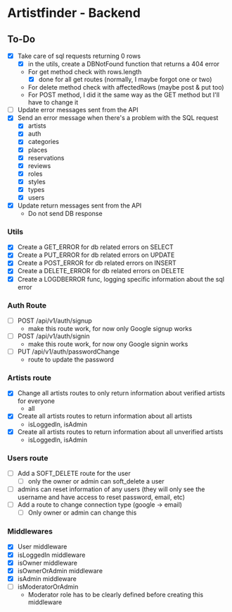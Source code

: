 # Artistfinder - Backend

## To-Do

- [x] Take care of sql requests returning 0 rows
  - [x] in the utils, create a DBNotFound function that returns a 404 error
  - For get method check with rows.length
    - [x] done for all get routes (normally, I maybe forgot one or two)
  - For delete method check with affectedRows (maybe post & put too)
  - For POST method, I did it the same way as the GET method but I'll have to change it 
- [ ] Update error messages sent from the API
- [x] Send an error message when there's a problem with the SQL request
  - [x] artists
  - [x] auth
  - [x] categories
  - [x] places
  - [x] reservations
  - [x] reviews
  - [x] roles
  - [x] styles
  - [x] types
  - [x] users
- [x] Update return messages sent from the API
  - Do not send DB response

### Utils

- [x] Create a GET_ERROR for db related errors on SELECT
- [x] Create a PUT_ERROR for db related errors on UPDATE
- [x] Create a POST_ERROR for db related errors on INSERT
- [x] Create a DELETE_ERROR for db related errors on DELETE
- [x] Create a LOGDBERROR func, logging specific information about the sql error

### Auth Route

- [ ] POST /api/v1/auth/signup
  - make this route work, for now only Google signup works
- [ ] POST /api/v1/auth/signin
  - make this route work, for now ony Google signin works
- [ ] PUT /api/v1/auth/passwordChange
  - route to update the password 

### Artists route

- [x] Change all artists routes to only return information about verified artists for everyone
  - all
- [x] Create all artists routes to return information about all artists
  - isLoggedIn, isAdmin
- [x] Create all artists routes to return information about all unverified artists
  - isLoggedIn, isAdmin

### Users route

- [ ] Add a SOFT_DELETE route for the user
  - [ ] only the owner or admin can soft_delete a user
- [ ] admins can reset information of any users (they will only see the username and have access to reset password, email, etc)
- [ ] Add a route to change connection type (google -> email)
  - [ ] Only owner or admin can change this

### Middlewares

- [x] User middleware
- [x] isLoggedIn middleware
- [x] isOwner middleware
- [x] isOwnerOrAdmin middleware
- [x] isAdmin middleware
- [ ] isModeratorOrAdmin
  - Moderator role has to be clearly defined before creating this middleware